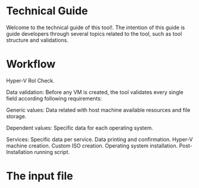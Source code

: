 # Technical Guide

Welcome to the technical guide of this tool!. The intention of this guide is guide developers through several topics related to the tool, such as tool structure and validations.

# Workflow 
Hyper-V Rol Check.

Data validation: Before any VM is created, the tool validates every single field according following requirements:

Generic values: Data related with host machine available resources and file storage.

Dependent values: Specific data for each operating system.

Services: Specific data per service.
Data printing and confirmation.
Hyper-V machine creation.
Custom ISO creation.
Operating system installation.
Post-Installation running script.
# The input file
